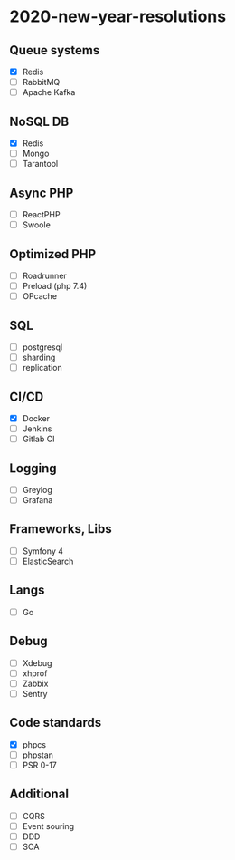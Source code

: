 # 2020-new-year-resolutions
## Queue systems
- [x] Redis
- [ ] RabbitMQ
- [ ] Apache Kafka
## NoSQL DB
- [x] Redis
- [ ] Mongo
- [ ] Tarantool
## Async PHP
- [ ] ReactPHP
- [ ] Swoole
## Optimized PHP
- [ ] Roadrunner
- [ ] Preload (php 7.4)
- [ ] OPcache
## SQL
- [ ] postgresql
- [ ] sharding
- [ ] replication
## CI/CD
- [x] Docker
- [ ] Jenkins
- [ ] Gitlab CI
## Logging
- [ ] Greylog
- [ ] Grafana
## Frameworks, Libs
- [ ] Symfony 4
- [ ] ElasticSearch
## Langs
- [ ] Go
## Debug
- [ ] Xdebug
- [ ] xhprof
- [ ] Zabbix
- [ ] Sentry
## Code standards
- [x] phpcs
- [ ] phpstan
- [ ] PSR 0-17
## Additional
- [ ] CQRS
- [ ] Event souring
- [ ] DDD
- [ ] SOA
